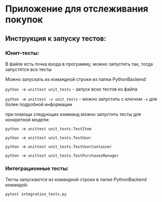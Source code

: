 # Приложение для отслеживания покупок

## Инструкция к запуску тестов:
### Юнит-тесты:

В файле есть точка входа в программу, можно запустить так, тогда запустятся все тесты

Можно запускать из командной строки  из папки PythonBackend:

 `python -m unittest unit_tests` - запуск всех тестов из файла
 
 `python -m unittest -v unit_tests` - можно запустить с ключом `-v` для более подробной информации
 
 при помощи следующих комманд можно запустить тесты для конкретной модели:
 
 `python -m unittest unit_tests.TestItem`
 
 `python -m unittest unit_tests.TestUser`
 
 `python -m unittest unit_tests.TestUserContainer`
 
 `python -m unittest unit_tests.TestPurchasesManager`

### Интеграционные тесты:

Тесты запускаются из командной строки в папке PythonBackend командой:

` pytest integration_tests.py `
 
 
